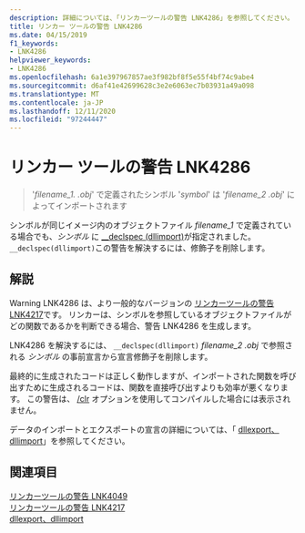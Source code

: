 ```yaml
---
description: 詳細については、「リンカーツールの警告 LNK4286」を参照してください。
title: リンカー ツールの警告 LNK4286
ms.date: 04/15/2019
f1_keywords:
- LNK4286
helpviewer_keywords:
- LNK4286
ms.openlocfilehash: 6a1e397967857ae3f982bf8f5e55f4bf74c9abe4
ms.sourcegitcommit: d6af41e42699628c3e2e6063ec7b03931a49a098
ms.translationtype: MT
ms.contentlocale: ja-JP
ms.lasthandoff: 12/11/2020
ms.locfileid: "97244447"
---
```

# <a name="linker-tools-warning-lnk4286"></a>リンカー ツールの警告 LNK4286

> '*filename_1. .obj*' で定義されたシンボル '*symbol*' は '*filename_2 .obj*' によってインポートされます

シンボルが同じイメージ内のオブジェクトファイル *filename_1* で定義されている場合でも、*シンボル* に [__declspec (dllimport)](../../cpp/dllexport-dllimport.md)が指定されました。 `__declspec(dllimport)`この警告を解決するには、修飾子を削除します。

## <a name="remarks"></a>解説

Warning LNK4286 は、より一般的なバージョンの [リンカーツールの警告 LNK4217](linker-tools-warning-lnk4217.md)です。 リンカーは、シンボルを参照しているオブジェクトファイルがどの関数であるかを判断できる場合、警告 LNK4286 を生成します。

LNK4286 を解決するには、 `__declspec(dllimport)` *filename_2 .obj* で参照される *シンボル* の事前宣言から宣言修飾子を削除します。

最終的に生成されたコードは正しく動作しますが、インポートされた関数を呼び出すために生成されるコードは、関数を直接呼び出すよりも効率が悪くなります。 この警告は、 [/clr](../../build/reference/clr-common-language-runtime-compilation.md) オプションを使用してコンパイルした場合には表示されません。

データのインポートとエクスポートの宣言の詳細については、「 [dllexport、dllimport](../../cpp/dllexport-dllimport.md)」を参照してください。

## <a name="see-also"></a>関連項目

[リンカーツールの警告 LNK4049](linker-tools-warning-lnk4049.md) \
[リンカーツールの警告 LNK4217](linker-tools-warning-lnk4217.md) \
[dllexport、dllimport](../../cpp/dllexport-dllimport.md)
